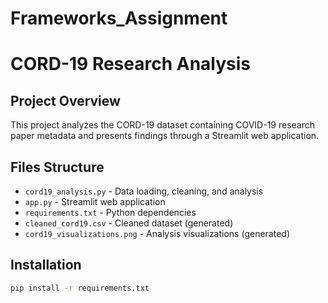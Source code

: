 # Frameworks_Assignment

# CORD-19 Research Analysis

## Project Overview
This project analyzes the CORD-19 dataset containing COVID-19 research paper metadata and presents findings through a Streamlit web application.

## Files Structure
- `cord19_analysis.py` - Data loading, cleaning, and analysis
- `app.py` - Streamlit web application
- `requirements.txt` - Python dependencies
- `cleaned_cord19.csv` - Cleaned dataset (generated)
- `cord19_visualizations.png` - Analysis visualizations (generated)

## Installation
```bash
pip install -r requirements.txt
